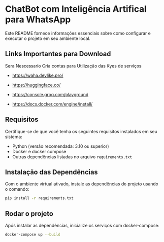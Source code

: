 # ChatBot com Inteligência Artifical para WhatsApp

Este README fornece informações essenciais sobre como configurar e executar o projeto em seu ambiente local.


## Links Importantes para Download

Sera Nescessario Cria contas para Utilização das Kyes de serviços

- https://waha.devlike.pro/

- https://huggingface.co/

- https://console.groq.com/playground

- https://docs.docker.com/engine/install/

## Requisitos

Certifique-se de que você tenha os seguintes requisitos instalados em seu sistema:

- Python (versão recomendada: 3.10 ou superior)
- Docker e docker compose
- Outras dependências listadas no arquivo `requirements.txt`


## Instalação das Dependências

Com o ambiente virtual ativado, instale as dependências do projeto usando o comando:
```bash
pip install -r requirements.txt
```


## Rodar o projeto

Após instalar as dependências, inicialize os serviços com docker-compose:
```bash
docker-compose up --build
```
